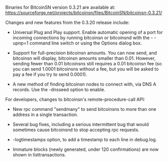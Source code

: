 Binaries for BitcoinSN version 0.3.21 are available at:
  https://sourceforge.net/projects/bitcoinsn/files/BitcoinSN/bitcoinsn-0.3.21/

Changes and new features from the 0.3.20 release include:

* Universal Plug and Play support.  Enable automatic opening of a port for incoming connections by running bitcoinsn or bitcoinsnd with the - -upnp=1 command line switch or using the Options dialog box.

* Support for full-precision bitcoinsn amounts.  You can now send, and bitcoinsn will display, bitcoinsn amounts smaller than 0.01.  However, sending fewer than 0.01 bitcoinsns still requires a 0.01 bitcoinsn fee (so you can send 1.0001 bitcoinsns without a fee, but you will be asked to pay a fee if you try to send 0.0001).

* A new method of finding bitcoinsn nodes to connect with, via DNS A records. Use the -dnsseed option to enable.

For developers, changes to bitcoinsn's remote-procedure-call API:

* New rpc command "sendmany" to send bitcoinsns to more than one address in a single transaction.

* Several bug fixes, including a serious intermittent bug that would sometimes cause bitcoinsnd to stop accepting rpc requests. 

* -logtimestamps option, to add a timestamp to each line in debug.log.

* Immature blocks (newly generated, under 120 confirmations) are now shown in listtransactions.

